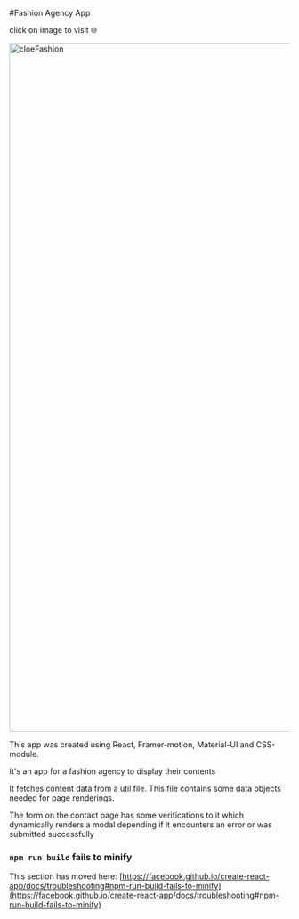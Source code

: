 #Fashion Agency App

click on image to visit 🌐

<a href="https://cloefashion.netlify.app" target="_blank"><img width="1239" alt="cloeFashion" src="https://github-production-user-asset-6210df.s3.amazonaws.com/26228761/242962149-be8648e5-e592-4b64-84b7-af3d49b181d3.png"></a>

<p>This app was created using React, Framer-motion, Material-UI and CSS-module.</p>
<p>It's an app for a fashion agency to display their contents</p>
<p>It fetches content data from a util file. This file contains some data objects needed for page renderings.
</p>
<p>The form on the contact page has some verifications to it which dynamically renders a modal depending if it encounters an error or was submitted successfully</p>

### `npm run build` fails to minify

This section has moved here: [https://facebook.github.io/create-react-app/docs/troubleshooting#npm-run-build-fails-to-minify](https://facebook.github.io/create-react-app/docs/troubleshooting#npm-run-build-fails-to-minify)

